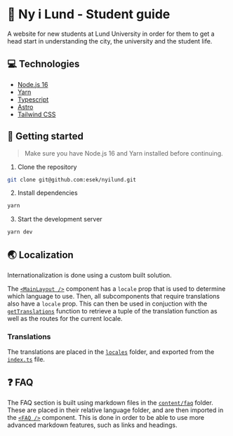 # 💚 Ny i Lund - Student guide

A website for new students at Lund University in order for them to get a head start in understanding the city, the university and the student life.

## 💻 Technologies

- [Node.js 16](https://nodejs.org/en/)
- [Yarn](https://yarnpkg.com/)
- [Typescript](https://www.typescriptlang.org/)
- [Astro](https://astro.build/)
- [Tailwind CSS](https://tailwindcss.com/)

## 🚀 Getting started
> Make sure you have Node.js 16 and Yarn installed before continuing.

1. Clone the repository

```bash
git clone git@github.com:esek/nyilund.git
```

2. Install dependencies

```bash
yarn
```

3. Start the development server

```bash
yarn dev
```

## 🌏 Localization

Internationalization is done using a custom built solution.

The [`<MainLayout />`](./src/layouts/main-layout.astro) component has a `locale` prop that is used to determine which language to use.
Then, all subcomponents that require translations also have a `locale` prop.
This can then be used in conjuction with the [`getTranslations`](./src/locales/index.ts) function to retrieve a tuple of the translation function as well as the routes for the current locale.

### Translations
The translations are placed in the [`locales`](./src/locales) folder, and exported from the [`index.ts`](./src/locales/index.ts) file.

## ❓ FAQ

The FAQ section is built using markdown files in the [`content/faq`](./src/content/faq) folder. These are placed in their relative language folder, and are then imported in the [`<FAQ />`](./src/components/faq.astro) component. This is done in order to be able to use more advanced markdown features, such as links and headings.
